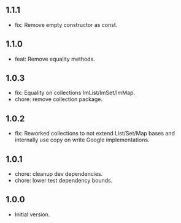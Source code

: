 ## 1.1.1
- fix: Remove empty constructor as const.

## 1.1.0
- feat: Remove equality methods.

## 1.0.3
- fix: Equality on collections ImList/ImSet/ImMap.
- chore: remove collection package.

## 1.0.2
- fix: Reworked collections to not extend List/Set/Map bases and internally use copy on write Google implementations.

## 1.0.1
- chore: cleanup dev dependencies.
- chore: lower test dependency bounds.

## 1.0.0

- Initial version.